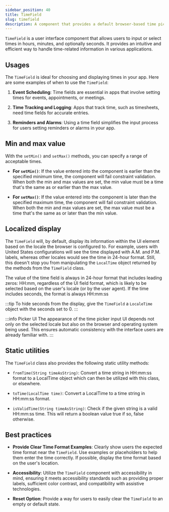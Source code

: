 ```yaml
---
sidebar_position: 40
title: TimeField
slug: timefield
description: A component that provides a default browser-based time picker for selecting a time value through an input field.
---
```


<DocChip chip='shadow' />
<DocChip chip='name' label="dwc-field" />
<JavadocLink type="foundation" location="com/webforj/component/field/TimeField" top='true'/>

<ParentLink parent="Field" />

`TimeField` is a user interface component that allows users to input or select times in hours, minutes, and optionally seconds. It provides an intuitive and efficient way to handle time-related information in various applications.

<ComponentDemo 
path='/webforj/timefield?' 
javaE='https://raw.githubusercontent.com/webforj/webforj-documentation/refs/heads/main/src/main/java/com/webforj/samples/views/fields/timefield/TimeFieldView.java'
/>

## Usages

The `TimeField` is ideal for choosing and displaying times in your app. Here are some examples of when to use the `TimeField`:

1. **Event Scheduling**: Time fields are essential in apps that involve setting times for events, appointments, or meetings.

2. **Time Tracking and Logging**: Apps that track time, such as timesheets, need time fields for accurate entries.

3. **Reminders and Alarms**: Using a time field simplifies the input process for users setting reminders or alarms in your app.

## Min and max value

With the `setMin()` and `setMax()` methods, you can specify a range of acceptable times.

- **For `setMin()`**: If the value entered into the component is earlier than the specified minimum time, the component will fail constraint validation. When both the min and max values are set, the min value must be a time that's the same as or earlier than the max value.

- **For `setMax()`**: If the value entered into the component is later than the specified maximum time, the component will fail constraint validation. When both the min and max values are set, the max value must be a time that's the same as or later than the min value. 

## Localized display

The `TimeField` will, by default, display its information within the UI element based on the locale the browser is configured to. For example, users with United States configurations will see the time displayed with A.M. and P.M. labels, whereas other locales would see the time in 24-hour format. Still, this doesn't stop you from manipulating the `LocalTime` object returned by the methods from the `TimeField` class.

The value of the time field is always in 24-hour format that includes leading zeros: HH:mm, regardless of the UI field format, which is likely to be selected based on the user's locale (or by the user agent). If the time includes seconds, the format is always HH:mm:ss

:::tip
To hide seconds from the display, give the `TimeField` a `LocaleTime` object with the seconds set to 0.
:::

:::info Picker UI 
The appearance of the time picker input UI depends not only on the selected locale but also on the browser and operating system being used. This ensures automatic consistency with the interface users are already familiar with.
:::

## Static utilities

The `TimeField` class also provides the following static utility methods:

- `fromTime(String timeAsString)`: Convert a time string in HH:mm:ss format to a LocalTime object which can then be utilized with this class, or elsewhere.

- `toTime(LocalTime time)`: Convert a LocalTime to a time string in HH:mm:ss format.

- `isValidTime(String timeAsString)`: Check if the given string is a valid HH:mm:ss time. This will return a boolean value true if so, false otherwise.

## Best practices

- **Provide Clear Time Format Examples**: Clearly show users the expected time format near the `TimeField`. Use examples or placeholders to help them enter the time correctly. If possible, display the time format based on the user's location.

- **Accessibility**: Utilize the `TimeField` component with accessibility in mind, ensuring it meets accessibility standards such as providing proper labels, sufficient color contrast, and compatibility with assistive technologies.

- **Reset Option**: Provide a way for users to easily clear the `TimeField` to an empty or default state.